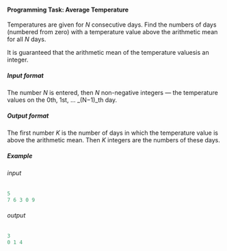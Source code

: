 #### Programming Task: Average Temperature ####

Temperatures are given for _N_ consecutive days. Find the numbers of days (numbered from zero) with a temperature value above the arithmetic mean for all _N_ days.

It is guaranteed that the arithmetic mean of the temperature values ​​is an integer.

##### Input format #####
The number _N_ is entered, then _N_ non-negative integers — the temperature values ​​on the 0th, 1st, ... _(N−1)_th day.

##### Output format #####
The first number _K_ is the number of days in which the temperature value is above the arithmetic mean. Then _K_ integers are the numbers of these days.

##### Example #####
###### input ######
```objectivec
5
7 6 3 0 9
```
###### output ######
```objectivec
3
0 1 4
```